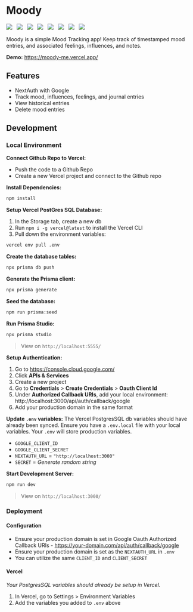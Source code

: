 # Moody

<img src="https://img.shields.io/badge/next%20js-000000?style=for-the-badge&logo=nextdotjs&logoColor=white"> &nbsp; <img src="https://img.shields.io/badge/Prisma-3982CE?style=for-the-badge&logo=Prisma&logoColor=white"> &nbsp; <img src="https://img.shields.io/badge/PostgreSQL-316192?style=for-the-badge&logo=postgresql&logoColor=white"> &nbsp; <img src="https://img.shields.io/badge/Vercel-000000?style=for-the-badge&logo=vercel&logoColor=white"> &nbsp; <img src="https://img.shields.io/badge/Google_Cloud-4285F4?style=for-the-badge&logo=google-cloud&logoColor=white"> &nbsp; <img src="https://img.shields.io/badge/Tailwind_CSS-38B2AC?style=for-the-badge&logo=tailwind-css&logoColor=white"> &nbsp; <img src="https://img.shields.io/badge/daisyUI-1ad1a5?style=for-the-badge&logo=daisyui&logoColor=white"> &nbsp; <img src="https://img.shields.io/badge/Font_Awesome-339AF0?style=for-the-badge&logo=fontawesome&logoColor=white">

Moody is a simple Mood Tracking app! Keep track of timestamped mood entries, and associated feelings, influences, and notes.

**Demo:** https://moody-me.vercel.app/

## Features

- NextAuth with Google
- Track mood, influences, feelings, and journal entries
- View historical entries
- Delete mood entries

## Development

### Local Environment

**Connect Github Repo to Vercel:**

- Push the code to a Github Repo
- Create a new Vercel project and connect to the Github repo

**Install Dependencies:**

```bash
npm install
```

**Setup Vercel PostGres SQL Database:**

1. In the Storage tab, create a new db
2. Run `npm i -g vercel@latest` to install the Vercel CLI
3. Pull down the environment variables:

```bash
vercel env pull .env
```

**Create the database tables:**

```bash
npx prisma db push
```

**Generate the Prisma client:**

```bash
npx prisma generate
```

**Seed the database:**

```bash
npm run prisma:seed
```

**Run Prisma Studio:**

```bash
npx prisma studio
```

> View on `http://localhost:5555/`

**Setup Authentication:**

1. Go to https://console.cloud.google.com/
2. Click **APIs & Services**
3. Create a new project
4. Go to **Credentials** > **Create Credentials** > **Oauth Client Id**
5. Under **Authorized Callback URIs**, add your local environment: http://localhost:3000/api/auth/callback/google
6. Add your production domain in the same format

**Update `.env` variables:**
The Vercel PostgresSQL db variables should have already been synced. Ensure you have a `.env.local` file with your local variables. Your `.env` will store production variables.

- `GOOGLE_CLIENT_ID`
- `GOOGLE_CLIENT_SECRET`
- `NEXTAUTH_URL` = `"http://localhost:3000"`
- `SECRET` = _Generate random string_

**Start Development Server:**

```bash
npm run dev
```

> View on `http://localhost:3000/`

### Deployment

#### Configuration

- Ensure your production domain is set in Google Oauth Authorized Callback URIs - https://your-domain.com/api/auth/callback/google
- Ensure your production domain is set as the `NEXTAUTH_URL` in `.env`
- You can utilize the same `CLIENT_ID` and `CLIENT_SECRET`

#### Vercel

_Your PostgresSQL variables should already be setup in Vercel._

1. In Vercel, go to Settings > Environment Variables
2. Add the variables you added to `.env` above
